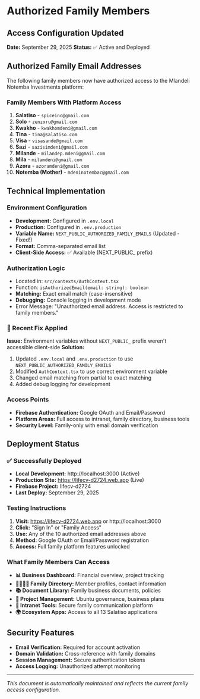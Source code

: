 # Authorized Family Members

## Access Configuration Updated
**Date:** September 29, 2025
**Status:** ✅ Active and Deployed

## Authorized Family Email Addresses

The following family members now have authorized access to the Mlandeli Notemba Investments platform:

### **Family Members With Platform Access**

1. **Salatiso** - `spiceinc@gmail.com`
2. **Solo** - `zenzxru@gmail.com` 
3. **Kwakho** - `kwakhomdeni@gmail.com`
4. **Tina** - `tina@salatiso.com`
5. **Visa** - `visasande@gmail.com`
6. **Sazi** - `sazisimdeni@gmail.com`
7. **Milande** - `milandep.mdeni@gmail.com`
8. **Mila** - `milamdeni@gmail.com`
9. **Azora** - `azoramdeni@gmail.com`
10. **Notemba (Mother)** - `mdeninotembac@gmail.com`

## Technical Implementation

### **Environment Configuration**
- **Development:** Configured in `.env.local`
- **Production:** Configured in `.env.production` 
- **Variable Name:** `NEXT_PUBLIC_AUTHORIZED_FAMILY_EMAILS` (Updated - Fixed!)
- **Format:** Comma-separated email list
- **Client-Side Access:** ✅ Available (NEXT_PUBLIC_ prefix)

### **Authorization Logic**
- Located in: `src/contexts/AuthContext.tsx`
- Function: `isAuthorizedEmail(email: string): boolean`
- **Matching:** Exact email match (case-insensitive)
- **Debugging:** Console logging in development mode
- Error Message: "Unauthorized email address. Access is restricted to family members."

### **🔧 Recent Fix Applied**
**Issue:** Environment variables without `NEXT_PUBLIC_` prefix weren't accessible client-side
**Solution:** 
1. Updated `.env.local` and `.env.production` to use `NEXT_PUBLIC_AUTHORIZED_FAMILY_EMAILS`
2. Modified `AuthContext.tsx` to use correct environment variable
3. Changed email matching from partial to exact matching
4. Added debug logging for development

### **Access Points**
- **Firebase Authentication:** Google OAuth and Email/Password
- **Platform Areas:** Full access to intranet, family directory, business tools
- **Security Level:** Family-only with email domain verification

## Deployment Status

### **✅ Successfully Deployed**
- **Local Development:** http://localhost:3000 (Active)
- **Production Site:** https://lifecv-d2724.web.app (Live)
- **Firebase Project:** lifecv-d2724
- **Last Deploy:** September 29, 2025

### **Testing Instructions**

1. **Visit:** https://lifecv-d2724.web.app or http://localhost:3000
2. **Click:** "Sign In" or "Family Access"  
3. **Use:** Any of the 10 authorized email addresses above
4. **Method:** Google OAuth or Email/Password registration
5. **Access:** Full family platform features unlocked

### **What Family Members Can Access**

- **📊 Business Dashboard:** Financial overview, project tracking
- **👨‍👩‍👧‍👦 Family Directory:** Member profiles, contact information
- **📚 Document Library:** Family business documents, policies
- **🚀 Project Management:** Ubuntu governance, business plans
- **💼 Intranet Tools:** Secure family communication platform
- **🌍 Ecosystem Apps:** Access to all 13 Salatiso applications

## Security Features

- **Email Verification:** Required for account activation
- **Domain Validation:** Cross-reference with family domains
- **Session Management:** Secure authentication tokens
- **Access Logging:** Unauthorized attempt monitoring

---
*This document is automatically maintained and reflects the current family access configuration.*